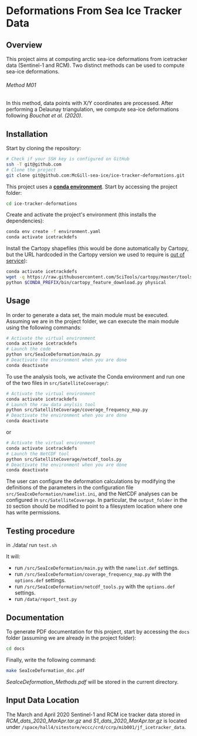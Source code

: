 # Deformations From Sea Ice Tracker Data

## Overview

This project aims at computing arctic sea-ice deformations from icetracker data (Sentinel-1 and RCM). Two distinct methods can be used to compute sea-ice deformations. 

###### Method M01

In this method, data points with X/Y coordinates are processed. After performing a Delaunay triangulation, we compute sea-ice deformations following *Bouchat et al. (2020)*.

## Installation

Start by cloning the repository:

```bash
# Check if your SSH key is configured on GitHub
ssh -T git@github.com
# Clone the project
git clone git@github.com:McGill-sea-ice/ice-tracker-deformations.git
```

This project uses a [**conda environment**][conda]. Start by accessing the project folder:

[conda]: https://docs.conda.io/en/latest/miniconda.html

```bash
cd ice-tracker-deformations
```

Create and activate the project's environment (this installs the dependencies):

```bash
conda env create -f environment.yaml
conda activate icetrackdefs
```

Install the Cartopy shapefiles (this would be done automatically by Cartopy, but the URL hardcoded in the Cartopy version we used to require is [out of service][1]):
~~~bash
conda activate icetrackdefs
wget -q https://raw.githubusercontent.com/SciTools/cartopy/master/tools/cartopy_feature_download.py -O $CONDA_PREFIX/bin/cartopy_feature_download.py
python $CONDA_PREFIX/bin/cartopy_feature_download.py physical
~~~


[1]: https://github.com/SciTools/cartopy/pull/1833
## Usage

In order to generate a data set, the main module must be executed. Assuming we are in the project folder, we can execute the main module using the following commands:

```bash
# Activate the virtual environment
conda activate icetrackdefs
# Launch the code
python src/SeaIceDeformation/main.py
# Deactivate the environment when you are done
conda deactivate
```

To use the analysis tools, we activate the Conda environment and run one of the two files in `src/SatelliteCoverage/`:

```bash
# Activate the virtual environment
conda activate icetrackdefs
# Launch the raw data anylsis tool
python src/SatelliteCoverage/coverage_frequency_map.py
# Deactivate the environment when you are done
conda deactivate
```

or

```bash
# Activate the virtual environment
conda activate icetrackdefs
# Launch the NetCDF tool
python src/SatelliteCoverage/netcdf_tools.py
# Deactivate the environment when you are done
conda deactivate
```

The user can configure the deformation calculations by modifying the definitions of the parameters in the configuration file `src/SeaIceDeformation/namelist.ini`, and the NetCDF analyses can be configured in `src/SatelliteCoverage`. In particular, the `output_folder` in the `IO` section should be modified to point to a filesystem location where one has write permissions. 

## Testing procedure

in ./data/ run `test.sh`

It will:
 - run `/src/SeaIceDeformation/main.py` with the `namelist.def` settings.
 - run `/src/SeaIceDeformation/coverage_frequency_map.py` with the `options.def` settings.
 - run `/src/SeaIceDeformation/netcdf_tools.py` with the `options.def` settings.
 - run `/data/report_test.py`

## Documentation

To generate PDF documentation for this project, start by accessing the `docs` folder (assuming we are already in the project folder):

```bash
cd docs
```

Finally, write the following command:

```bash
make SeaIceDeformation_doc.pdf
```

*SeaIceDeformation_Methods.pdf* will be stored in the current directory.

## Input Data Location

The March and April 2020 Sentinel-1 and RCM ice tracker data stored in *RCM_dats_2020_MarApr.tar.gz* and *S1_dats_2020_MarApr.tar.gz* is located under `/space/hall4/sitestore/eccc/crd/ccrp/mib001/jf_icetracker_data`.


